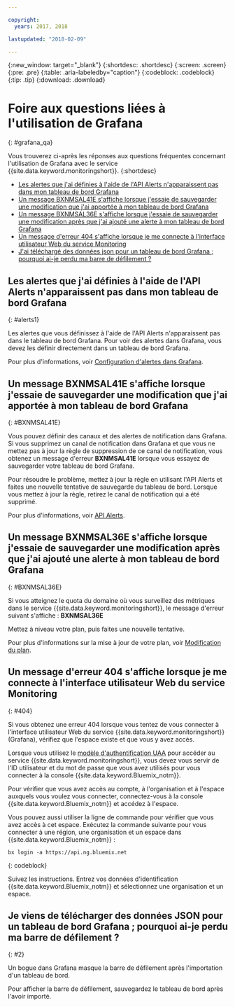 ```yaml
---

copyright:
  years: 2017, 2018

lastupdated: "2018-02-09"

---
```


{:new_window: target="_blank"}
{:shortdesc: .shortdesc}
{:screen: .screen}
{:pre: .pre}
{:table: .aria-labeledby="caption"}
{:codeblock: .codeblock}
{:tip: .tip}
{:download: .download}



# Foire aux questions liées à l'utilisation de Grafana
{: #grafana_qa}

Vous trouverez ci-après les réponses aux questions fréquentes concernant l'utilisation de Grafana avec le service {{site.data.keyword.monitoringshort}}. 
{:shortdesc}

* [Les alertes que j'ai définies à l'aide de l'API Alerts n'apparaissent pas dans mon tableau de bord Grafana](/docs/services/cloud-monitoring/qa/grafana_qa.html#alerts1)
* [Un message BXNMSAL41E s'affiche lorsque j'essaie de sauvegarder une modification que j'ai apportée à mon tableau de bord Grafana](/docs/services/cloud-monitoring/qa/grafana_qa.html#BXNMSAL41E)
* [Un message BXNMSAL36E s'affiche lorsque j'essaie de sauvegarder une modification après que j'ai ajouté une alerte à mon tableau de bord Grafana](/docs/services/cloud-monitoring/qa/grafana_qa.html#BXNMSAL36E)
* [Un message d'erreur 404 s'affiche lorsque je me connecte à l'interface utilisateur Web du service Monitoring](/docs/services/cloud-monitoring/qa/grafana_qa.html#404)
* [J'ai téléchargé des données json pour un tableau de bord Grafana ; pourquoi ai-je perdu ma barre de défilement ?](/docs/services/cloud-monitoring/qa/grafana_qa.html#2)


## Les alertes que j'ai définies à l'aide de l'API Alerts n'apparaissent pas dans mon tableau de bord Grafana
{: #alerts1}

Les alertes que vous définissez à l'aide de l'API Alerts n'apparaissent pas dans le tableau de bord Grafana. Pour voir des alertes dans Grafana, vous devez les définir directement dans un tableau de bord Grafana. 

Pour plus d'informations, voir [Configuration d'alertes dans Grafana](/docs/services/cloud-monitoring/alerts/config_alerts_grafana.html#config_alerts_grafana).

## Un message BXNMSAL41E s'affiche lorsque j'essaie de sauvegarder une modification que j'ai apportée à mon tableau de bord Grafana
{: #BXNMSAL41E}

Vous pouvez définir des canaux et des alertes de notification dans Grafana. Si vous supprimez un canal de notification dans Grafana et que vous ne mettez pas à jour la règle de suppression de ce canal de notification, vous obtenez un message d'erreur **BXNMSAL41E** lorsque vous essayez de sauvegarder votre tableau de bord Grafana. 

Pour résoudre le problème, mettez à jour la règle en utilisant l'API Alerts et faites une nouvelle tentative de sauvegarde du tableau de bord. Lorsque vous mettez à jour la règle, retirez le canal de notification qui a été supprimé. 

Pour plus d'informations, voir [API Alerts](https://console.bluemix.net/apidocs/940-ibm-cloud-monitoring-alerts-api?&language=node#introduction).

## Un message BXNMSAL36E s'affiche lorsque j'essaie de sauvegarder une modification après que j'ai ajouté une alerte à mon tableau de bord Grafana
{: #BXNMSAL36E}

Si vous atteignez le quota du domaine où vous surveillez des métriques dans le service {{site.data.keyword.monitoringshort}}, le message d'erreur suivant s'affiche : **BXNMSAL36E**

Mettez à niveau votre plan, puis faites une nouvelle tentative. 

Pour plus d'informations sur la mise à jour de votre plan, voir [Modification du plan](/docs/services/cloud-monitoring/plan/change_plan.html#change_plan).


## Un message d'erreur 404 s'affiche lorsque je me connecte à l'interface utilisateur Web du service Monitoring
{: #404}

Si vous obtenez une erreur 404 lorsque vous tentez de vous connecter à l'interface utilisateur Web du service {{site.data.keyword.monitoringshort}} (Grafana), vérifiez que l'espace existe et que vous y avez accès.

Lorsque vous utilisez le [modèle d'authentification UAA](/docs/services/cloud-monitoring/security/auth_uaa.html#auth_uaa) pour accéder au service {{site.data.keyword.monitoringshort}}, vous devez vous servir de l'ID utilisateur et du mot de passe que vous avez utilisés pour vous connecter à la console {{site.data.keyword.Bluemix_notm}}. 

Pour vérifier que vous avez accès au compte, à l'organisation et à l'espace auxquels vous voulez vous connecter, connectez-vous à la console {{site.data.keyword.Bluemix_notm}} et accédez à l'espace. 

Vous pouvez aussi utiliser la ligne de commande pour vérifier que vous avez accès à cet espace. Exécutez la commande suivante pour vous connecter à une région, une organisation et un espace dans {{site.data.keyword.Bluemix_notm}} :

```
bx login -a https://api.ng.bluemix.net
```
{: codeblock}

Suivez les instructions. Entrez vos données d'identification {{site.data.keyword.Bluemix_notm}} et sélectionnez une organisation et un espace.


## Je viens de télécharger des données JSON pour un tableau de bord Grafana ; pourquoi ai-je perdu ma barre de défilement ?
{: #2}

Un bogue dans Grafana masque la barre de défilement après l'importation d'un tableau de bord. 

Pour afficher la barre de défilement, sauvegardez le tableau de bord après l'avoir importé. 








